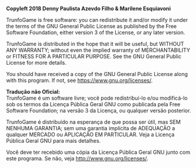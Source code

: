 <b>Copyleft 2018 Denny Paulista Azevdo Filho & Marilene Esquiavoni</b>

TrunfoGame is free software: you can redistribute it and/or modify
it under the terms of the GNU General Public License as published by
the Free Software Foundation, either version 3 of the License, or
any later version.

TrunfoGame is distributed in the hope that it will be useful,
but WITHOUT ANY WARRANTY; without even the implied warranty of
MERCHANTABILITY or FITNESS FOR A PARTICULAR PURPOSE.  See the
GNU General Public License for more details.

You should have received a copy of the GNU General Public License
along with this program.  If not, see <https://www.gnu.org/licenses/>.


<b>Tradução não Oficial:</b><br>
TrunfoGame é um software livre; você pode redistribuí-lo e/ou
modificá-lo sob os termos da Licença Pública Geral GNU como publicada
pela Free Software Foundation; na versão 3 da Licença, ou
qualquer versão posterior.

TrunfoGame é distribuído na esperança de que possa ser útil,
mas SEM NENHUMA GARANTIA; sem uma garantia implícita de ADEQUAÇÃO
a qualquer MERCADO ou APLICAÇÃO EM PARTICULAR. Veja a
Licença Pública Geral GNU para mais detalhes.

Você deve ter recebido uma cópia da Licença Pública Geral GNU junto
com este programa. Se não, veja <http://www.gnu.org/licenses/>.
